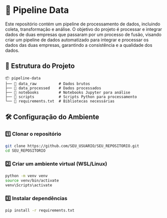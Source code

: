 # 🚀 Pipeline Data

Este repositório contém um pipeline de processamento de dados, incluindo coleta, transformação e análise. O objetivo do projeto é processar e integrar dados de duas empresas que passaram por um processo de fusão, visando criar um pipeline de dados automatizado para integrar e processar os dados das duas empresas, garantindo a consistência e a qualidade dos dados.
## 📂 Estrutura do Projeto

```
📦 pipeline-data
├── 📁 data_raw          # Dados brutos
├── 📁 data_processed    # Dados processados
├── 📁 notebooks         # Notebooks Jupyter para análise
├── 📁 scripts           # Scripts Python para processamento
└── 📄 requirements.txt  # Bibliotecas necessárias
```

## 🛠️ Configuração do Ambiente

### 1️⃣ Clonar o repositório
```bash
git clone https://github.com/SEU_USUARIO/SEU_REPOSITORIO.git
cd SEU_REPOSITORIO
```

### 2️⃣ Criar um ambiente virtual (WSL/Linux)
```bash
python -m venv venv
source venv/bin/activate  
venv\Scripts\activate
```

### 3️⃣ Instalar dependências
```bash
pip install -r requirements.txt
```
